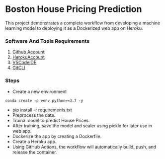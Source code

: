 # Boston House Pricing Prediction


This project demonstrates a complete workflow from developing a machine learning model to deploying it as a Dockerized web app on Heroku.


### Software And Tools Requirements

1. [Github Account](https://github.com)
2. [HerokuAccount](https://heroku.com)
3. [VSCodeIDE](https://code.visualstudio.com/)
4. [GitCLI](https://git-scm.com/book/en/v2/Getting-Started-The-Command-Line)


### Steps

- Create a new environment

```
conda create -p venv python==3.7 -y
```
- pip install -r requirements.txt
- Preprocess the data.
- Traina model to predict House Prices.
- After training, save the model and scaler using pickle for later use in web app.
- Dockerize the app by creating a Dockerfile.
- Create a Heroku app.
- Using GitHub Actions, the workflow will automatically build, push, and release the container.